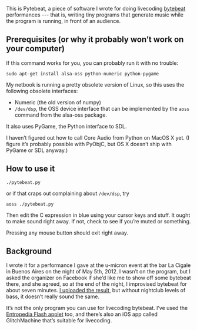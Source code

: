 This is Pytebeat, a piece of software I wrote for doing livecoding
[bytebeat][0] performances --- that is, writing tiny programs that
generate music while the program is running, in front of an audience.

[0]: http://canonical.org/~kragen/bytebeat/

Prerequisites (or why it probably won’t work on your computer)
--------------------------------------------------------------

If this command works for you, you can probably run it with no
trouble:

    sudo apt-get install alsa-oss python-numeric python-pygame

My netbook is running a pretty obsolete version of Linux, so this uses
the following obsolete interfaces:

- Numeric (the old version of numpy)
- `/dev/dsp`, the OSS device interface that can be implemented by the
  `aoss` command from the alsa-oss package.

It also uses PyGame, the Python interface to SDL.

I haven’t figured out how to call Core Audio from Python on MacOS X
yet.  (I figure it’s probably possible with PyObjC, but OS X doesn’t
ship with PyGame or SDL anyway.)

How to use it
-------------

    ./pytebeat.py

or if that craps out complaining about `/dev/dsp`, try

    aoss ./pytebeat.py

Then edit the C expression in blue using your cursor keys and stuff.
It ought to make sound right away. If not, check to see if you’re
muted or something.

Pressing any mouse button should exit right away.

Background
----------

I wrote it for a performance I gave at the u-micron event at the bar
La Cigale in Buenos Aires on the night of May 5th, 2012.  I wasn’t on
the program, but I asked the organizer on Facebook if she’d like me to
show off some bytebeat there, and she agreed, so at the end of the
night, I improvised bytebeat for about seven minutes.  [I uploaded the
result][2], but without nightclub levels of bass, it doesn’t really
sound the same.

[2]: http://canonical.org/~kragen/bytebeat/la-cigale.wav.gz

It’s not the only program you can use for livecoding bytebeat.  I’ve
used the [Entropedia Flash applet][1] too, and there’s also an iOS app
called GlitchMachine that’s suitable for livecoding.

[1]: http://entropedia.co.uk/generative_music/